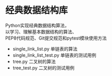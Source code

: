 # 经典数据结构库
Python实现经典数据结构算法，  
以学习、理解基本数据结构的算法、  
PEP8代码规范、Git提交规范和pytest模块使用方法  

* single_link_list.py 单链表的算法  
* single_link_list_test.py 单链表的测试用例  
* tree.py 二叉树的算法  
* tree_test.py 二叉树的测试用例  

